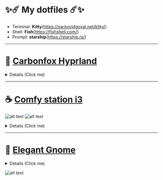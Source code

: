 # ✨☄️ My dotfiles ☄️✨

- Terminal: **Kitty**(https://sw.kovidgoyal.net/kitty/)
- Shell: **Fish**(https://fishshell.com/)
- Prompt: **starship**(https://starship.rs/)

***
# 🦊 [Carbonfox Hyprland](https://github.com/Zerodya/dotfiles/tree/main/Carbonfox%20Hyprland)

<details>
  <summary>Details (Click me)</summary>
Color scheme: [**Carbonfox**](https://github.com/EdenEast/nightfox.nvim#carbonfox)

Thankings:
- [lokesh-krishna dotfiles](https://github.com/lokesh-krishna/dotfiles/tree/main/catppuccin)
</details>

***
# ☕ [Comfy station i3](https://github.com/Zerodya/dotfiles/tree/main/Comfy%20station%20i3)

![alt text](https://github.com/Zerodya/dotfiles/blob/main/screenshots/Comfy-i3_1.png?raw=true)
![alt text](https://github.com/Zerodya/dotfiles/blob/main/screenshots/Comfy-i3_2.png?raw=true)

<details>
  <summary>Details (Click me)</summary>
  
Color scheme: [**Catppuccin**](https://github.com/catppuccin/cattpuccin)
- WM: [**i3**](https://github.com/TheAlphaCeph/dotfiles/blob/main/.config/i3/config)
- Bar: [**Polybar**](https://github.com/TheAlphaCeph/dotfiles/tree/main/.config/polybar) (Forked from [polybar-themes's Forest](https://github.com/adi1090x/polybar-themes#forest))
- Launcher: [**Rofi**](https://github.com/TheAlphaCeph/dotfiles/blob/main/.config/rofi/config.rasi)
- Compositor: [**Picom**](https://github.com/TheAlphaCeph/dotfiles/blob/main/.config/picom/picom.conf)
- Notifications: [**Dunst**](https://github.com/TheAlphaCeph/dotfiles/blob/main/.config/dunst/dunstrc)

More Catppuccined things:
  - [Firefox/Librewolf](https://addons.mozilla.org/en-US/firefox/addon/catppuccin-dark-sky/)
  - [Sublime Text](https://github.com/catppuccin/sublime-text)
  - [Dark Reader](https://github.com/catppuccin/dark-reader)
  - [Spicetify for Spotify](https://github.com/catppuccin/spicetify)
  - [btop](https://github.com/catppuccin/btop)
  - [Mouse cursors](https://github.com/catppuccin/cursors)
  
Thankings: 
  - [adi1090x's polybar forest theme](https://github.com/adi1090x/polybar-themes#forest)
</details>



***
# 👔 [Elegant Gnome](https://github.com/Zerodya/dotfiles/tree/main/Elegant%20Gnome)

<details>
  <summary>Details (Click me)</summary>
  
- Shell Theme: **Adwaita** (Default)
- Legacy Applications Theme: [**adw-gtk3**](https://github.com/lassekongo83/adw-gtk3)

(Theme colors customized with [Gradience](https://github.com/GradienceTeam/Gradience). Here is my [**preset**](https://github.com/Zerodya/dotfiles/blob/main/2%20%7C%20Elegant%20Gnome/Sur-Dark.json))

- Icons: [**Colloid**](https://github.com/vinceliuice/Colloid-icon-theme)
- Bar: [**Dash to Panel**](https://github.com/TheAlphaCeph/dotfiles/blob/main/Gnome/dash-to-panel-config)
</details>

![alt text](https://github.com/Zerodya/dotfiles/blob/main/screenshots/Elegant-Gnome_1.png?raw=true)
